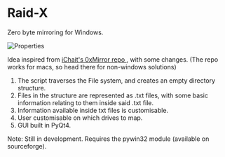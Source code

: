 Raid-X
======

Zero byte mirroring for Windows.

![Properties](/Raid-X/screenshot.png)

Idea inspired from <a href= "https://github.com/iCHAIT/0xMirror">iChait's 0xMirror repo </a>, with some changes.
(The repo works for macs, so head there for non-windows solutions)

1. The script traverses the File system, and creates an empty directory structure.
2. Files in the structure are represented as .txt files, with some basic information relating to them inside said .txt file.
3. Information available inside txt files is customisable.
4. User customisable on which drives to map.
5. GUI built in PyQt4.

Note: Still in development. Requires the pywin32 module (available on sourceforge).
